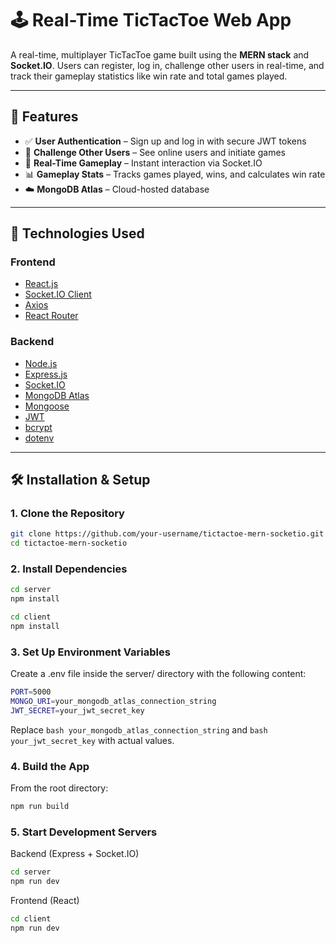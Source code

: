 # 🕹️ Real-Time TicTacToe Web App

A real-time, multiplayer TicTacToe game built using the **MERN stack** and **Socket.IO**. Users can register, log in, challenge other users in real-time, and track their gameplay statistics like win rate and total games played.

---

## 🚀 Features

- ✅ **User Authentication** – Sign up and log in with secure JWT tokens
- 👥 **Challenge Other Users** – See online users and initiate games
- 🔄 **Real-Time Gameplay** – Instant interaction via Socket.IO
- 📊 **Gameplay Stats** – Tracks games played, wins, and calculates win rate
- ☁️ **MongoDB Atlas** – Cloud-hosted database

---

## 🧰 Technologies Used

### Frontend
- [React.js](https://reactjs.org/)
- [Socket.IO Client](https://socket.io/docs/v4/client-api/)
- [Axios](https://axios-http.com/)
- [React Router](https://reactrouter.com/)

### Backend
- [Node.js](https://nodejs.org/)
- [Express.js](https://expressjs.com/)
- [Socket.IO](https://socket.io/)
- [MongoDB Atlas](https://www.mongodb.com/cloud/atlas)
- [Mongoose](https://mongoosejs.com/)
- [JWT](https://jwt.io/)
- [bcrypt](https://www.npmjs.com/package/bcrypt)
- [dotenv](https://www.npmjs.com/package/dotenv)

---

## 🛠️ Installation & Setup

### 1. Clone the Repository

```bash
git clone https://github.com/your-username/tictactoe-mern-socketio.git
cd tictactoe-mern-socketio
```
### 2. Install Dependencies

```bash
cd server
npm install
```

```bash
cd client
npm install
```

### 3. Set Up Environment Variables
Create a .env file inside the server/ directory with the following content:

```bash
PORT=5000
MONGO_URI=your_mongodb_atlas_connection_string
JWT_SECRET=your_jwt_secret_key
```
Replace ```bash your_mongodb_atlas_connection_string``` and ```bash your_jwt_secret_key``` with actual values.


### 4. Build the App
From the root directory:

```bash
npm run build
```

### 5. Start Development Servers

Backend (Express + Socket.IO)
```bash
cd server
npm run dev
```

Frontend (React)
```bash
cd client
npm run dev
```
